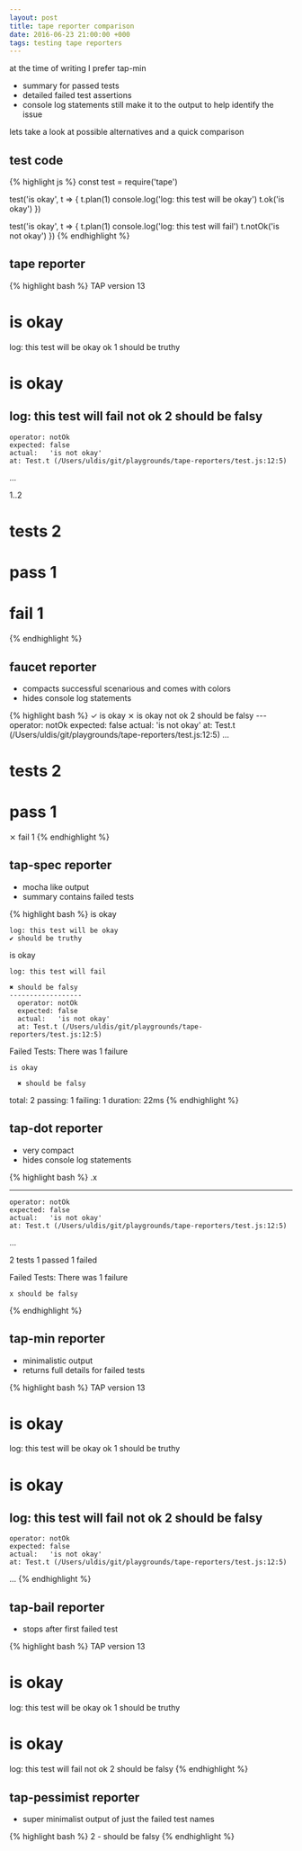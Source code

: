 ```yaml
---
layout: post
title: tape reporter comparison
date: 2016-06-23 21:00:00 +000
tags: testing tape reporters
---
```


at the time of writing I prefer tap-min

- summary for passed tests
- detailed failed test assertions
- console log statements still make it to the output to help identify the issue

lets take a look at possible alternatives and a quick comparison

test code
---------

{% highlight js %}
const test = require('tape')

test('is okay', t => {
  t.plan(1)
  console.log('log: this test will be okay')
  t.ok('is okay')
})

test('is okay', t => {
  t.plan(1)
  console.log('log: this test will fail')
  t.notOk('is not okay')
})
{% endhighlight %}

tape reporter
-------------

{% highlight bash %}
TAP version 13
# is okay
log: this test will be okay
ok 1 should be truthy
# is okay
log: this test will fail
not ok 2 should be falsy
  ---
    operator: notOk
    expected: false
    actual:   'is not okay'
    at: Test.t (/Users/uldis/git/playgrounds/tape-reporters/test.js:12:5)
  ...

1..2
# tests 2
# pass  1
# fail  1
{% endhighlight %}

faucet reporter
---------------

- compacts successful scenarious and comes with colors
- hides console log statements

{% highlight bash %}
✓ is okay
⨯ is okay
  not ok 2 should be falsy
    ---
      operator: notOk
      expected: false
      actual:   'is not okay'
      at: Test.t (/Users/uldis/git/playgrounds/tape-reporters/test.js:12:5)
    ...

# tests 2
# pass  1
⨯ fail  1
{% endhighlight %}

tap-spec reporter
----------------

- mocha like output
- summary contains failed tests

{% highlight bash %}
  is okay

    log: this test will be okay
    ✔ should be truthy

  is okay

    log: this test will fail

    ✖ should be falsy
    ------------------
      operator: notOk
      expected: false
      actual:   'is not okay'
      at: Test.t (/Users/uldis/git/playgrounds/tape-reporters/test.js:12:5)




  Failed Tests: There was 1 failure

    is okay

      ✖ should be falsy


  total:     2
  passing:   1
  failing:   1
  duration:  22ms
{% endhighlight %}

tap-dot reporter
---------------

- very compact
- hides console log statements

{% highlight bash %}
  .x


  ---
    operator: notOk
    expected: false
    actual:   'is not okay'
    at: Test.t (/Users/uldis/git/playgrounds/tape-reporters/test.js:12:5)
  ...



  2 tests
  1 passed
  1 failed

  Failed Tests:   There was 1 failure

    x should be falsy
{% endhighlight %}

tap-min reporter
-----------------

- minimalistic output
- returns full details for failed tests

{% highlight bash %}
TAP version 13
# is okay
log: this test will be okay
ok 1 should be truthy
# is okay
log: this test will fail
not ok 2 should be falsy
  ---
    operator: notOk
    expected: false
    actual:   'is not okay'
    at: Test.t (/Users/uldis/git/playgrounds/tape-reporters/test.js:12:5)
  ...
{% endhighlight %}

tap-bail reporter
-----------------

- stops after first failed test

{% highlight bash %}
TAP version 13
# is okay
log: this test will be okay
ok 1 should be truthy
# is okay
log: this test will fail
not ok 2 should be falsy
{% endhighlight %}

tap-pessimist reporter
----------------------

- super minimalist output of just the failed test names

{% highlight bash %}
2 - should be falsy
{% endhighlight %}
